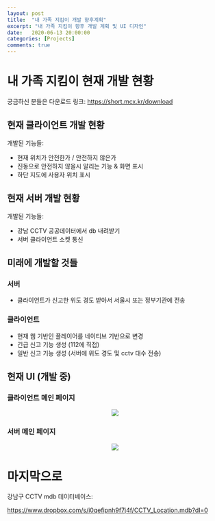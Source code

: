```yaml
---
layout: post
title:  "내 가족 지킴이 개발 향후계획"
excerpt: "내 가족 지킴이 향후 개발 계획 및 UI 디자인"
date:   2020-06-13 20:00:00
categories: [Projects]
comments: true
---
```


# 내 가족 지킴이 현재 개발 현황
궁금하신 분들은 다운로드 링크: https://short.mcx.kr/download
## 현재 클라이언트 개발 현황
개발된 기능들:

- 현재 위치가 안전한가 / 안전하지 않은가
- 진동으로 안전하지 않을시 알리는 기능 & 화면 표시
- 하단 지도에 사용자 위치 표시
## 현재 서버 개발 현황
개발된 기능들:

- 강남 CCTV 공공데이터에서 db 내려받기
- 서버 클라이언트 소켓 통신
## 미래에 개발할 것들
### 서버
- 클라이언트가 신고한 위도 경도 받아서 서울시 또는 정부기관에 전송
### 클라이언트
- 현재 웹 기반인 플레이어를 네이티브 기반으로 변경
- 긴급 신고 기능 생성 (112에 직접)
- 일반 신고 기능 생성 (서버에 위도 경도 및 cctv 대수 전송)

## 현재 UI (개발 중)
### 클라이언트 메인 페이지
<p align="center">
<img align = "center" src="https://i.ibb.co/tMQ2fKv/androidui.png">
</p>

### 서버 메인 페이지
<p align="center">
<img align ="center" src = "https://i.ibb.co/QNFbjsn/ggcctvui.png">
</p>

# 마지막으로
강남구 CCTV mdb 데이터베이스:

https://www.dropbox.com/s/i0qefipnh9f7j4f/CCTV_Location.mdb?dl=0
